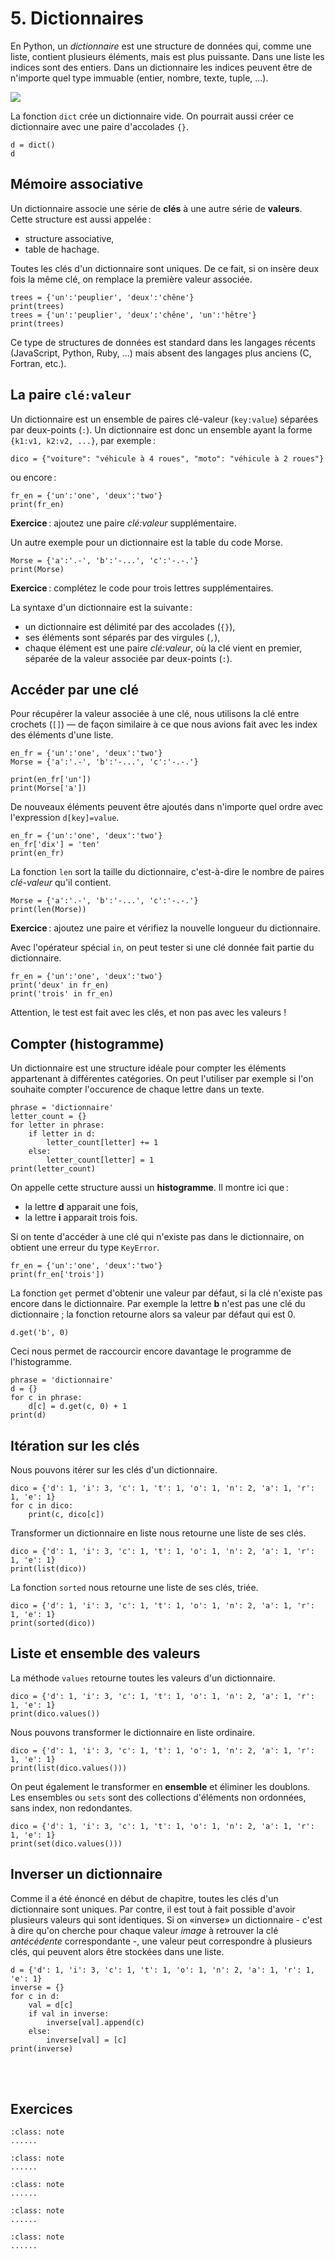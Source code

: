 # 5. Dictionnaires

En Python, un _dictionnaire_ est une structure de données qui, comme une liste, contient plusieurs éléments, mais est plus puissante. Dans une liste les indices sont des entiers. Dans un dictionnaire les indices peuvent être de n'importe quel type immuable (entier, nombre, texte, tuple, ...).

![](dict.jpg)

La fonction `dict` crée un dictionnaire vide. On pourrait aussi créer ce dictionnaire avec une paire d'accolades `{}`. 

```{code-block} python
d = dict()
d
```

## Mémoire associative

Un dictionnaire associe une série de **clés** à une autre série de **valeurs**. Cette structure est aussi appelée :

- structure associative,
- table de hachage.

Toutes les clés d'un dictionnaire sont uniques. De ce fait, si on insère deux fois la même clé, on remplace la première valeur associée. 

```{codeplay}
trees = {'un':'peuplier', 'deux':'chêne'}
print(trees)
trees = {'un':'peuplier', 'deux':'chêne', 'un':'hêtre'}
print(trees)
```

Ce type de structures de données est standard dans les langages récents (JavaScript, Python, Ruby, ...) mais absent des langages plus anciens (C, Fortran, etc.).

## La paire `clé:valeur`
Un dictionnaire est un ensemble de paires clé-valeur (`key:value`) séparées par deux-points (`:`). Un dictionnaire est donc un ensemble ayant la forme `{k1:v1, k2:v2, ...}`, par exemple :

    dico = {"voiture": "véhicule à 4 roues", "moto": "véhicule à 2 roues"} 

ou encore :

```{codeplay}
fr_en = {'un':'one', 'deux':'two'}
print(fr_en)
```

**Exercice** : ajoutez une paire *clé:valeur* supplémentaire.

Un autre exemple pour un dictionnaire est la table du code Morse.

```{codeplay}
Morse = {'a':'.-', 'b':'-...', 'c':'-.-.'}
print(Morse)
```

**Exercice** : complétez le code pour trois lettres supplémentaires.

La syntaxe d'un dictionnaire est la suivante :

- un dictionnaire est délimité par des accolades (`{}`),
- ses éléments sont séparés par des virgules (`,`),
- chaque élément est une paire *clé:valeur*, où la clé vient en premier, séparée de la valeur associée par deux-points (`:`).

## Accéder par une clé
Pour récupérer la valeur associée à une clé, nous utilisons la clé entre crochets (`[]`) — de façon similaire à ce que nous avions fait avec les index des éléments d'une liste.

```{codeplay}
en_fr = {'un':'one', 'deux':'two'}
Morse = {'a':'.-', 'b':'-...', 'c':'-.-.'}

print(en_fr['un'])
print(Morse['a'])
```

De nouveaux éléments peuvent être ajoutés dans n'importe quel ordre avec l'expression `d[key]=value`.

```{codeplay}
en_fr = {'un':'one', 'deux':'two'}
en_fr['dix'] = 'ten'
print(en_fr)
```

La fonction `len` sort la taille du dictionnaire, c'est-à-dire le nombre de paires *clé-valeur* qu'il contient.

```{codeplay}
Morse = {'a':'.-', 'b':'-...', 'c':'-.-.'}
print(len(Morse))
```

**Exercice** : ajoutez une paire et vérifiez la nouvelle longueur du dictionnaire.

Avec l'opérateur spécial `in`, on peut tester si une clé donnée fait partie du dictionnaire.

```{codeplay}
fr_en = {'un':'one', 'deux':'two'}
print('deux' in fr_en)
print('trois' in fr_en)
```

Attention, le test est fait avec les clés, et non pas avec les valeurs !

## Compter (histogramme)

Un dictionnaire est une structure idéale pour compter les éléments appartenant à différentes catégories. On peut l'utiliser par exemple si l'on souhaite compter l'occurence de chaque lettre dans un texte.

```{codeplay}
phrase = 'dictionnaire'
letter_count = {}
for letter in phrase:
    if letter in d:
        letter_count[letter] += 1
    else:
        letter_count[letter] = 1
print(letter_count)
```

On appelle cette structure aussi un **histogramme**. Il montre ici que :

- la lettre **d** apparait une fois,
- la lettre **i** apparait trois fois.

Si on tente d'accéder à une clé qui n'existe pas dans le dictionnaire, on obtient une erreur du type `KeyError`.
```{codeplay}
fr_en = {'un':'one', 'deux':'two'}
print(fr_en['trois'])
```

La fonction `get` permet d'obtenir une valeur par défaut</span><!-- REVIEW/JPP: dire auparavant que faire un lookup avec [] et une clé non existante est une erreur -->, si la clé n'existe pas encore dans le dictionnaire. Par exemple la lettre **b** n'est pas une clé du dictionnaire ; la fonction retourne alors sa valeur par défaut qui est 0.

```ipython
d.get('b', 0)
```

Ceci nous permet de raccourcir encore davantage le programme de l'histogramme.

```{codeplay}
phrase = 'dictionnaire'
d = {}
for c in phrase:
    d[c] = d.get(c, 0) + 1
print(d)
```

## Itération sur les clés
Nous pouvons itérer sur les clés d'un dictionnaire.<!-- REVIEW/JPP: Cet exemple me semble aussi très cryptique avec ces noms de variables -->

```{codeplay}
dico = {'d': 1, 'i': 3, 'c': 1, 't': 1, 'o': 1, 'n': 2, 'a': 1, 'r': 1, 'e': 1}
for c in dico:
    print(c, dico[c])
```

Transformer un dictionnaire en liste nous retourne une liste de ses clés.

```{codeplay}
dico = {'d': 1, 'i': 3, 'c': 1, 't': 1, 'o': 1, 'n': 2, 'a': 1, 'r': 1, 'e': 1}
print(list(dico))
```

La fonction `sorted` nous retourne une liste de ses clés, triée.

```{codeplay}
dico = {'d': 1, 'i': 3, 'c': 1, 't': 1, 'o': 1, 'n': 2, 'a': 1, 'r': 1, 'e': 1}
print(sorted(dico))
```

## Liste et ensemble des valeurs

La méthode `values` retourne toutes les valeurs d'un dictionnaire.

```{codeplay}
dico = {'d': 1, 'i': 3, 'c': 1, 't': 1, 'o': 1, 'n': 2, 'a': 1, 'r': 1, 'e': 1}
print(dico.values())
```

Nous pouvons transformer le dictionnaire en liste ordinaire.

```{codeplay}
dico = {'d': 1, 'i': 3, 'c': 1, 't': 1, 'o': 1, 'n': 2, 'a': 1, 'r': 1, 'e': 1}
print(list(dico.values()))
```

On peut également le transformer en **ensemble** et éliminer les doublons. Les ensembles ou `sets` sont des collections d'éléments non ordonnées, sans index, non redondantes.

```{codeplay}
dico = {'d': 1, 'i': 3, 'c': 1, 't': 1, 'o': 1, 'n': 2, 'a': 1, 'r': 1, 'e': 1}
print(set(dico.values()))
```

## Inverser un dictionnaire

Comme il a été énoncé en début de chapitre, toutes les clés d'un dictionnaire sont uniques. Par contre, il est tout à fait possible d'avoir plusieurs valeurs qui sont identiques. Si on «inverse» un dictionnaire - c'est à dire qu'on cherche pour chaque valeur *image* à retrouver la clé *antécédente* correspondante -, une valeur peut correspondre à plusieurs clés, qui peuvent alors être stockées dans une liste. 

```{codeplay}
d = {'d': 1, 'i': 3, 'c': 1, 't': 1, 'o': 1, 'n': 2, 'a': 1, 'r': 1, 'e': 1}
inverse = {}
for c in d:
    val = d[c]
    if val in inverse:
        inverse[val].append(c)
    else:
        inverse[val] = [c]
print(inverse)
```

<br> <br>

## Exercices

````{admonition} Exercice 1 : 
:class: note
......
```` 

````{admonition} Exercice 2 : 
:class: note
......
```` 

````{admonition} Exercice 3 : 
:class: note
......
````

````{admonition} Exercice 4 : 
:class: note
......
```` 

````{admonition} Exercice 5 : 
:class: note
......
```` 
